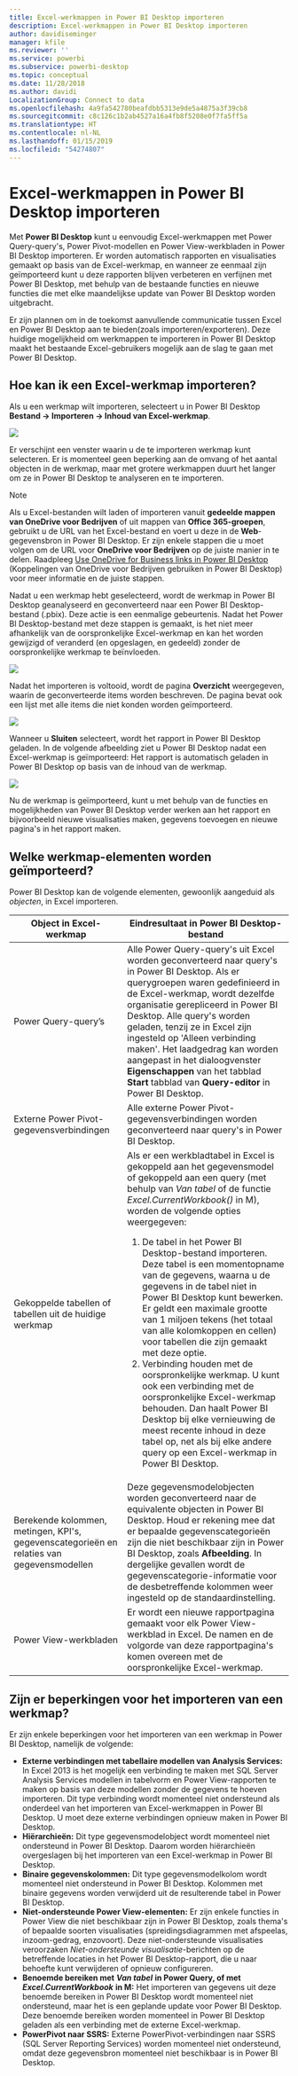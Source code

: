 ```yaml
---
title: Excel-werkmappen in Power BI Desktop importeren
description: Excel-werkmappen in Power BI Desktop importeren
author: davidiseminger
manager: kfile
ms.reviewer: ''
ms.service: powerbi
ms.subservice: powerbi-desktop
ms.topic: conceptual
ms.date: 11/28/2018
ms.author: davidi
LocalizationGroup: Connect to data
ms.openlocfilehash: 4a9fa542780beafdbb5313e9de5a4875a3f39cb8
ms.sourcegitcommit: c8c126c1b2ab4527a16a4fb8f5208e0f7fa5ff5a
ms.translationtype: HT
ms.contentlocale: nl-NL
ms.lasthandoff: 01/15/2019
ms.locfileid: "54274807"
---
```

# <a name="import-excel-workbooks-into-power-bi-desktop"></a>Excel-werkmappen in Power BI Desktop importeren
Met **Power BI Desktop** kunt u eenvoudig Excel-werkmappen met Power Query-query's, Power Pivot-modellen en Power View-werkbladen in Power BI Desktop importeren. Er worden automatisch rapporten en visualisaties gemaakt op basis van de Excel-werkmap, en wanneer ze eenmaal zijn geïmporteerd kunt u deze rapporten blijven verbeteren en verfijnen met Power BI Desktop, met behulp van de bestaande functies en nieuwe functies die met elke maandelijkse update van Power BI Desktop worden uitgebracht.

Er zijn plannen om in de toekomst aanvullende communicatie tussen Excel en Power BI Desktop aan te bieden(zoals importeren/exporteren). Deze huidige mogelijkheid om werkmappen te importeren in Power BI Desktop maakt het bestaande Excel-gebruikers mogelijk aan de slag te gaan met Power BI Desktop.

## <a name="how-do-i-import-an-excel-workbook"></a>Hoe kan ik een Excel-werkmap importeren?
Als u een werkmap wilt importeren, selecteert u in Power BI Desktop **Bestand -\> Importeren -\> Inhoud van Excel-werkmap**.

![](media/desktop-import-excel-workbooks/importexceltopbi_1.png)

Er verschijnt een venster waarin u de te importeren werkmap kunt selecteren. Er is momenteel geen beperking aan de omvang of het aantal objecten in de werkmap, maar met grotere werkmappen duurt het langer om ze in Power BI Desktop te analyseren en te importeren.

> [!NOTE]
> Als u Excel-bestanden wilt laden of importeren vanuit **gedeelde mappen van OneDrive voor Bedrijven** of uit mappen van **Office 365-groepen**, gebruikt u de URL van het Excel-bestand en voert u deze in de **Web**-gegevensbron in Power BI Desktop. Er zijn enkele stappen die u moet volgen om de URL voor **OneDrive voor Bedrijven** op de juiste manier in te delen. Raadpleeg [Use OneDrive for Business links in Power BI Desktop](desktop-use-onedrive-business-links.md) (Koppelingen van OneDrive voor Bedrijven gebruiken in Power BI Desktop) voor meer informatie en de juiste stappen.
> 
> 

Nadat u een werkmap hebt geselecteerd, wordt de werkmap in Power BI Desktop geanalyseerd en geconverteerd naar een Power BI Desktop-bestand (.pbix). Deze actie is een eenmalige gebeurtenis. Nadat het Power BI Desktop-bestand met deze stappen is gemaakt, is het niet meer afhankelijk van de oorspronkelijke Excel-werkmap en kan het worden gewijzigd of veranderd (en opgeslagen, en gedeeld) zonder de oorspronkelijke werkmap te beïnvloeden.

![](media/desktop-import-excel-workbooks/importexceltopbi_2.png)

Nadat het importeren is voltooid, wordt de pagina **Overzicht** weergegeven, waarin de geconverteerde items worden beschreven. De pagina bevat ook een lijst met alle items die niet konden worden geïmporteerd.

![](media/desktop-import-excel-workbooks/importexceltopbi_3.png)

Wanneer u **Sluiten** selecteert, wordt het rapport in Power BI Desktop geladen. In de volgende afbeelding ziet u Power BI Desktop nadat een Excel-werkmap is geïmporteerd: Het rapport is automatisch geladen in Power BI Desktop op basis van de inhoud van de werkmap.

![](media/desktop-import-excel-workbooks/importexceltopbi_4.png)

Nu de werkmap is geïmporteerd, kunt u met behulp van de functies en mogelijkheden van Power BI Desktop verder werken aan het rapport en bijvoorbeeld nieuwe visualisaties maken, gegevens toevoegen en nieuwe pagina's in het rapport maken.

## <a name="which-workbook-elements-are-imported"></a>Welke werkmap-elementen worden geïmporteerd?
Power BI Desktop kan de volgende elementen, gewoonlijk aangeduid als *objecten*, in Excel importeren.

| Object in Excel-werkmap | Eindresultaat in Power BI Desktop-bestand |
| --- | --- |
| Power Query-query’s |Alle Power Query-query's uit Excel worden geconverteerd naar query's in Power BI Desktop. Als er querygroepen waren gedefinieerd in de Excel-werkmap, wordt dezelfde organisatie gerepliceerd in Power BI Desktop. Alle query's worden geladen, tenzij ze in Excel zijn ingesteld op 'Alleen verbinding maken'. Het laadgedrag kan worden aangepast in het dialoogvenster **Eigenschappen** van het tabblad **Start** tabblad van **Query-editor** in Power BI Desktop. |
| Externe Power Pivot-gegevensverbindingen |Alle externe Power Pivot-gegevensverbindingen worden geconverteerd naar query's in Power BI Desktop. |
| Gekoppelde tabellen of tabellen uit de huidige werkmap |Als er een werkbladtabel in Excel is gekoppeld aan het gegevensmodel of gekoppeld aan een query (met behulp van *Van tabel* of de functie *Excel.CurrentWorkbook()* in M), worden de volgende opties weergegeven: <ol><li>De tabel in het Power BI Desktop-bestand importeren. Deze tabel is een momentopname van de gegevens, waarna u de gegevens in de tabel niet in Power BI Desktop kunt bewerken. Er geldt een maximale grootte van 1 miljoen tekens (het totaal van alle kolomkoppen en cellen) voor tabellen die zijn gemaakt met deze optie.</li><li>Verbinding houden met de oorspronkelijke werkmap. U kunt ook een verbinding met de oorspronkelijke Excel-werkmap behouden. Dan haalt Power BI Desktop bij elke vernieuwing de meest recente inhoud in deze tabel op, net als bij elke andere query op een Excel-werkmap in Power BI Desktop.</li></ul> |
| Berekende kolommen, metingen, KPI's, gegevenscategorieën en relaties van gegevensmodellen |Deze gegevensmodelobjecten worden geconverteerd naar de equivalente objecten in Power BI Desktop. Houd er rekening mee dat er bepaalde gegevenscategorieën zijn die niet beschikbaar zijn in Power BI Desktop, zoals **Afbeelding**. In dergelijke gevallen wordt de gegevenscategorie-informatie voor de desbetreffende kolommen weer ingesteld op de standaardinstelling. |
| Power View-werkbladen |Er wordt een nieuwe rapportpagina gemaakt voor elk Power View-werkblad in Excel. De namen en de volgorde van deze rapportpagina's komen overeen met de oorspronkelijke Excel-werkmap. |

## <a name="are-there-any-limitations-to-importing-a-workbook"></a>Zijn er beperkingen voor het importeren van een werkmap?
Er zijn enkele beperkingen voor het importeren van een werkmap in Power BI Desktop, namelijk de volgende:

* **Externe verbindingen met tabellaire modellen van Analysis Services:** In Excel 2013 is het mogelijk een verbinding te maken met SQL Server Analysis Services modellen in tabelvorm en Power View-rapporten te maken op basis van deze modellen zonder de gegevens te hoeven importeren. Dit type verbinding wordt momenteel niet ondersteund als onderdeel van het importeren van Excel-werkmappen in Power BI Desktop. U moet deze externe verbindingen opnieuw maken in Power BI Desktop.
* **Hiërarchieën:** Dit type gegevensmodelobject wordt momenteel niet ondersteund in Power BI Desktop. Daarom worden hiërarchieën overgeslagen bij het importeren van een Excel-werkmap in Power BI Desktop.
* **Binaire gegevenskolommen:** Dit type gegevensmodelkolom wordt momenteel niet ondersteund in Power BI Desktop. Kolommen met binaire gegevens worden verwijderd uit de resulterende tabel in Power BI Desktop.
* **Niet-ondersteunde Power View-elementen:** Er zijn enkele functies in Power View die niet beschikbaar zijn in Power BI Desktop, zoals thema's of bepaalde soorten visualisaties (spreidingsdiagrammen met afspeelas, inzoom-gedrag, enzovoort). Deze niet-ondersteunde visualisaties veroorzaken *Niet-ondersteunde visualisatie*-berichten op de betreffende locaties in het Power BI Desktop-rapport, die u naar behoefte kunt verwijderen of opnieuw configureren.
* **Benoemde bereiken met** ***Van tabel*** **in Power Query, of met** ***Excel.CurrentWorkbook*** **in M:** Het importeren van gegevens uit deze benoemde bereiken in Power BI Desktop wordt momenteel niet ondersteund, maar het is een geplande update voor Power BI Desktop. Deze benoemde bereiken worden momenteel in Power BI Desktop geladen als een verbinding met de externe Excel-werkmap.
* **PowerPivot naar SSRS:** Externe PowerPivot-verbindingen naar SSRS (SQL Server Reporting Services) worden momenteel niet ondersteund, omdat deze gegevensbron momenteel niet beschikbaar is in Power BI Desktop.

